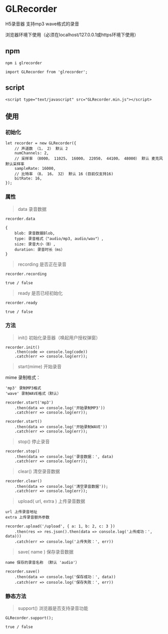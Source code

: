 # GLRecorder
H5录音器 支持mp3 wave格式的录音

浏览器环境下使用（必须在localhost/127.0.0.1或https环境下使用）

## npm
```
npm i glrecorder

import GLRecorder from 'glrecorder';
```

## script
```
<script type="text/javascript" src="GLRecorder.min.js"></script>
```

## 使用

### 初始化
```
let recorder = new GLRecorder({
    // 声道数 （1， 2） 默认 2
    numChannels: 2,
    // 采样率 （8000， 11025， 16000， 22050， 44100， 48000） 默认 麦克风默认采样率
    sampleRate: 16000,
    // 比特率 （8， 16， 32） 默认 16 (目前仅支持16)
    bitRate: 16,
});
```

### 属性
> data 录音数据

    recorder.data 

    { 
        blob: 录音数据Blob, 
        type: 录音格式（"audio/mp3, audio/wav"）, 
        size: 录音大小（B）, 
        duration: 录音时长（ms） 
    }

> recording 是否正在录音

    recorder.recording

    true / false

> ready 是否已经初始化

    recorder.ready

    true / false

### 方法
> init() 初始化录音器（唤起用户授权弹窗）
```
recorder.init()
    .then(code => console.log(code))
    .catch(err => console.log(err));
```

> start(mime) 开始录音

 mime 录制格式：

    'mp3' 录制MP3格式
    'wave' 录制WAVE格式（默认）
```
recorder.start('mp3')
    .then(data => console.log('开始录制MP3'))
    .catch(err => console.log(err));

recorder.start()
    .then(data => console.log('开始录制WAVE'))
    .catch(err => console.log(err));
```

> stop() 停止录音
```
recorder.stop()
    .then(data => console.log('录音数据：', data)
    .catch(err => console.log(err));
```

> clear() 清空录音数据
```
recorder.clear()
    .then(data => console.log('清空录音数据'));
    .catch(err => console.log(err));
```

> upload( url, extra ) 上传录音数据

    url 上传录音地址
    extra 上传录音额外参数
```
recorder.upload('/upload', { a: 1, b: 2, c: 3 })
    .then(res => res.json().then(data => console.log('上传成功：', data)))
    .catch(err => console.log('上传失败：', err))
```
> save( name ) 保存录音数据

    name 保存的录音名称 （默认 'audio'）
```
recorder.save()
    .then(data => console.log('保存成功：', data))
    .catch(err => console.log('保存失败：', err))
```

### 静态方法
> support() 浏览器是否支持录音功能

    GLRecorder.support();

    true / false